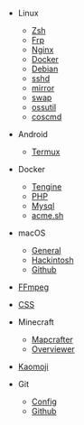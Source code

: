 - Linux
  - [Zsh](Linux/Zsh.md)
  - [Frp](Linux/Frp.md)
  - [Nginx](Linux/Nginx.md)
  - [Docker](Linux/Docker.md)
  - [Debian](Linux/Debian.md)
  - [sshd](Linux/sshd.md)
  - [mirror](Linux/mirror.md)
  - [swap](Linux/swap.md)
  - [ossutil](Linux/ossutil.md)
  - [coscmd](Linux/coscmd.md)
  
- Android
  
  - [Termux](Android/Termux.md)
  
- Docker
  - [Tengine](Docker/Tengine.md)
  - [PHP](Docker/PHP.md)
  - [Mysql](Docker/Mysql.md)
  - [acme.sh](Docker/acme.sh.md)
  
- macOS
  - [General](macOS/General.md)
  - [Hackintosh](macOS/Hackintosh.md)
  - [Github](macOS/Github.md)

- [FFmpeg](FFmpeg.md)

- [CSS](CSS.md)

- Minecraft
  - [Mapcrafter](Minecraft/Mapcrafter.md)
  - [Overviewer](Minecraft/Overviewer.md)
  
- [Kaomoji](Kaomoji.md)

- Git
  - [Config](Git/Config.md)
  - [Github](Git/Github.md)
